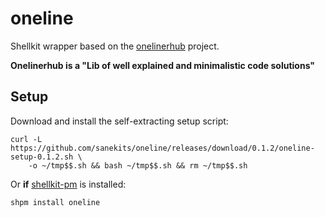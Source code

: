 # oneline

Shellkit wrapper based on the [onelinerhub](https://github.com/Onelinerhub/onelinerhub/blob/main/README.md) project.


**Onelinerhub is a "Lib of well explained and minimalistic code solutions"**

## Setup

Download and install the self-extracting setup script:

```
curl -L https://github.com/sanekits/oneline/releases/download/0.1.2/oneline-setup-0.1.2.sh \
    -o ~/tmp$$.sh && bash ~/tmp$$.sh && rm ~/tmp$$.sh
```

Or **if** [shellkit-pm](https://github.com/sanekits/shellkit-pm) is installed:

    shpm install oneline

##
